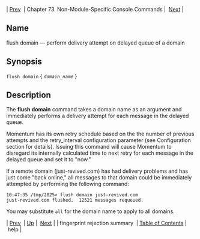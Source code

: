 | [Prev](console_commands.fingerprint_rejection_summary)  | Chapter 73. Non-Module-Specific Console Commands |  [Next](console_commands.help) |

<a name="console_commands.flush_domain"></a>
## Name

flush domain — perform delivery attempt on delayed queue of a domain

## Synopsis

`flush domain` { *`domain_name`* }

<a name="idp13349184"></a>
## Description

The **flush domain**        command takes a domain name as an argument and immediately performs a delivery attempt for each message in the delayed queue.

Momentum has its own retry schedule based on the the number of previous attempts and the retry_interval configuration parameter (see Configuration section for details). Issuing this command will cause Momentum to disregard its internally calculated time to next retry for each message in the delayed queue and set it to "now."

If a remote domain (just-revived.com) has had delivery problems and has just come "back online," all messages to that domain could be immediately attempted by performing the following command:

```
10:47:35 /tmp/2025> flush domain just-revived.com
just-revived.com flushed.  12521 messages requeued.
```

You may substitute `all` for the domain name to apply to all domains.

| [Prev](console_commands.fingerprint_rejection_summary)  | [Up](console.cmds.ref) |  [Next](console_commands.help) |
| fingerprint rejection summary  | [Table of Contents](index) |  help |

